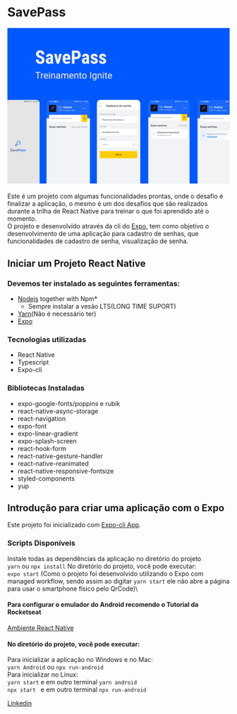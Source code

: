 # SavePass

![Capa_projeto](./.github/Capa.png)
\
\
Este é um projeto com algumas funcionalidades prontas, onde o desafio é finalizar a aplicação, o mesmo é um dos desafios que são realizados durante a trilha de React Native para treinar o que foi aprendido até o momento.\
O projeto e desenvolvido através da cli do [Expo](https://docs.expo.dev/), tem como objetivo o desenvolvimento de uma aplicação para cadastro de senhas, que funcionalidades de cadastro de senha, visualização de senha.

## Iniciar um Projeto React Native
### Devemos ter instalado as seguintes ferramentas:
* [Nodejs](https://nodejs.org/en/) together with Npm*
    * Sempre instalar a vesão LTS(LONG TIME SUPORT)
* [Yarn](https://yarnpkg.com/)(Não é necessário ter)
* [Expo](https://docs.expo.dev/)

### Tecnologias utilizadas
* React Native
* Typescript
* Expo-cli

### Bibliotecas Instaladas
* expo-google-fonts/poppins e rubik
* react-native-async-storage
* react-navigation
* expo-font
* expo-linear-gradient
* expo-splash-screen
* react-hook-form
* react-native-gesture-handler
* react-native-reanimated
* react-native-responsive-fontsize
* styled-components
* yup

## Introdução para criar uma aplicação com o Expo
Este projeto foi inicializado com [Expo-cli App](https://docs.expo.dev/get-started/create-a-new-app/).

### Scripts Disponíveis
Instale todas as dependências da aplicação no diretório do projeto\
`yarn` ou `npx install`
No diretório do projeto, você pode executar:\
`expo start` (Como o projeto foi desenvolvido utilizando o Expo com managed workflow, sendo assim ao digitar `yarn start` ele não abre a página para usar o smartphone físico pelo QrCode)\

#### Para configurar o emulador do Android recomendo o Tutorial da Rocketseat 
[Ambiente React Native](https://react-native.rocketseat.dev/)
#### No diretório do projeto, você pode executar:
Para inicializar a aplicação no Windows e no Mac:\
`yarn Android` ou `npx run-android`\
Para inicializar no Linux:\
`yarn start` e em outro terminal `yarn android`\
`npx start ` e em outro terminal `npx run-android`

[Linkedin](www.linkedin.com/in/rafael-rocha-dos-santos-7b133410b)
